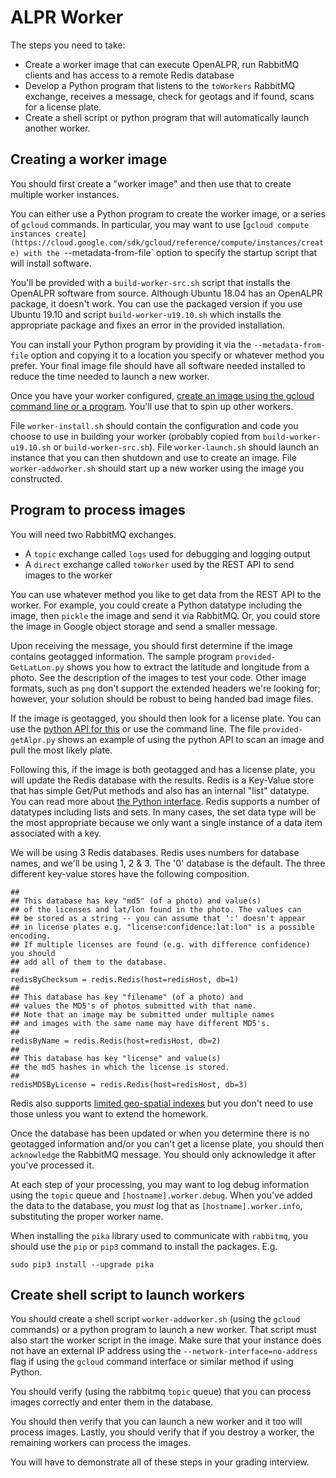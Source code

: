 # ALPR Worker

The steps you need to take:
+ Create a worker image that can execute OpenALPR, run RabbitMQ clients and has access to a remote Redis database
+ Develop a Python program that listens to the `toWorkers` RabbitMQ exchange, receives a message, check for geotags and if found, scans for a license plate.
+ Create a shell script or python program that will automatically launch another worker.

## Creating a worker image
You should first create a "worker image" and then use that to create multiple worker instances.

You can either use a Python program to create the worker image, or a series of `gcloud` commands. In particular, you may want to use [`gcloud compute instances create](https://cloud.google.com/sdk/gcloud/reference/compute/instances/create) with the `--metadata-from-file` option to specify the startup script that will install software.

You'll be provided with a `build-worker-src.sh` script that installs the OpenALPR software from source. Although Ubuntu 18.04 has an OpenALPR package, it doesn't work. You can use the packaged version if you use Ubuntu 19.10 and script `build-worker-u19.10.sh` which installs the appropriate package and fixes an error in the provided installation.

You can install your Python program by providing it via the `--metadata-from-file` option and copying it to a location you specify or whatever method you prefer. Your final image file should have all software needed installed to reduce the time needed to launch a new worker.

Once you have your worker configured, [create an image using the gcloud command line or a program](https://cloud.google.com/sdk/gcloud/reference/compute/images/create). You'll use that to spin up other workers.

File `worker-install.sh` should contain the configuration and code you choose to use in building your worker (probably copied from `build-worker-u19.10.sh` or `build-worker-src.sh`). File `worker-launch.sh` should launch an instance that you can then shutdown and use to create an image. File `worker-addworker.sh` should start up a new worker using the image you constructed.

## Program to process images

You will need two RabbitMQ exchanges.
+ A `topic` exchange called `logs` used for debugging and logging output
+ A `direct` exchange called `toWorker` used by the REST API to send images to the worker

You can use whatever method you like to get data from the REST API to the worker. For example, you could create a Python datatype including the image, then `pickle` the image and send it via RabbitMQ. Or, you could store the image in Google object storage and send a smaller message.

Upon receiving the message, you should first determine if the image contains geotagged information. The sample program `provided-GetLatLon.py` shows you how to extract the latitude and longitude from a photo. See the description of the images to test your code.  Other image formats, such as `png` don't support the extended headers we're looking for; however, your solution should be robust to being handed bad image files.

If the image is geotagged, you should then look for a license plate. You can use the [python API for this](https://pypi.org/project/openalpr/) or use the command line. The file `provided-getAlpr.py` shows an example of using the python API to scan an image and pull the most likely plate.

Following this, if the image is both geotagged and has a license plate, you will update the Redis database with the results. Redis is a Key-Value store that has simple Get/Put methods and also has an internal "list" datatype. You can read more about [the Python interface](https://pypi.org/project/redis/). Redis supports a number of datatypes including lists and sets. In many cases, the set data type will be the most appropriate because we only want a single instance of a data item associated with a key.

We will be using 3 Redis databases. Redis uses numbers for database names, and we'll be using 1, 2 & 3. The '0' database is the default. The three different key-value stores have the following composition.
```
##
## This database has key "md5" (of a photo) and value(s)
## of the licenses and lat/lon found in the photo. The values can
## be stored as a string -- you can assume that ':' doesn't appear
## in license plates e.g. "license:confidence:lat:lon" is a possible encoding.
## If multiple licenses are found (e.g. with difference confidence) you should
## add all of them to the database.
## 
redisByChecksum = redis.Redis(host=redisHost, db=1)
## 
## This database has key "filename" (of a photo) and
## values the MD5's of photos submitted with that name.
## Note that an image may be submitted under multiple names
## and images with the same name may have different MD5's.
##                                                                              
redisByName = redis.Redis(host=redisHost, db=2)
##                                                                              
## This database has key "license" and value(s)
## the md5 hashes in which the license is stored.
##                                                                              
redisMD5ByLicense = redis.Redis(host=redisHost, db=3)
```
Redis also supports [limited geo-spatial indexes](https://www.infoworld.com/article/3128306/build-geospatial-apps-with-redis.html) but you don't need to use those unless you want to extend the homework.

Once the database has been updated or when you determine there is no geotagged information and/or you can't get a license plate, you should then `acknowledge` the RabbitMQ message. You should only acknowledge it after you've processed it.

At each step of your processing, you may want to log debug information using the `topic` queue and `[hostname].worker.debug`. When you've added the data to the database, you *must* log that as `[hostname].worker.info`, substituting the proper worker name.

When installing the `pika` library used to communicate with `rabbitmq`, you should use the `pip` or `pip3` command to install the packages. E.g.
```
sudo pip3 install --upgrade pika
```

## Create shell script to launch workers

You should create a shell script `worker-addworker.sh` (using the `gcloud` commands) or a python program to launch a new worker. That script must also start the worker script in the image. Make sure that your instance does not have an external IP address using the `--network-interface=no-address` flag if using the `gcloud` command interface or similar method if using Python.

You should verify (using the rabbitmq `topic` queue) that you can process images correctly and enter them in the database.

You should then verify that you can launch a new worker and it too will process images. Lastly, you should verify that if you destroy a worker, the remaining workers can process the images.

You will have to demonstrate all of these steps in your grading interview.